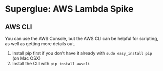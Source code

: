 # Superglue: AWS Lambda Spike

## AWS CLI
You can use the AWS Console, but the AWS CLI can be helpful for scripting, as well as getting more details out.

1. Install pip first if you don't have it already with `sudo easy_install pip` (on Mac OSX)
2. Install the CLI with `pip install awscli`

